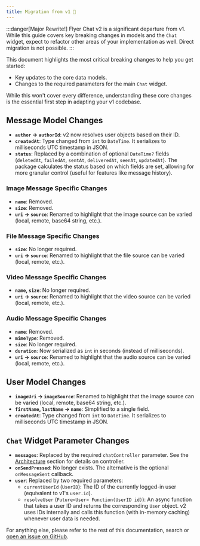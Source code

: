 ```yaml
---
title: Migration from v1 🔄
---
```


:::danger[Major Rewrite!]
Flyer Chat v2 is a significant departure from v1. While this guide covers key breaking changes in models and the `Chat` widget, expect to refactor other areas of your implementation as well. Direct migration is not possible.
:::

This document highlights the most critical breaking changes to help you get started:
*   Key updates to the core data models.
*   Changes to the required parameters for the main `Chat` widget.

While this won't cover every difference, understanding these core changes is the essential first step in adapting your v1 codebase.

## Message Model Changes

*   **`author` -> `authorId`**: v2 now resolves user objects based on their ID.
*   **`createdAt`**: Type changed from `int` to `DateTime`. It serializes to milliseconds UTC timestamp in JSON.
*   **`status`**: Replaced by a combination of optional `DateTime?` fields (`deletedAt`, `failedAt`, `sentAt`, `deliveredAt`, `seenAt`, `updatedAt`). The package calculates the status based on which fields are set, allowing for more granular control (useful for features like message history).

### Image Message Specific Changes

*   **`name`**: Removed.
*   **`size`**: Removed.
*   **`uri` -> `source`**: Renamed to highlight that the image source can be varied (local, remote, base64 string, etc.).

### File Message Specific Changes

*   **`size`**: No longer required.
*   **`uri` -> `source`**: Renamed to highlight that the file source can be varied (local, remote, etc.).

### Video Message Specific Changes

*   **`name`, `size`**: No longer required.
*   **`uri` -> `source`**: Renamed to highlight that the video source can be varied (local, remote, etc.).

### Audio Message Specific Changes

*   **`name`**: Removed.
*   **`mimeType`**: Removed.
*   **`size`**: No longer required.
*   **`duration`**: Now serialized as `int` in seconds (instead of milliseconds).
*   **`uri` -> `source`**: Renamed to highlight that the audio source can be varied (local, remote, etc.).

## User Model Changes

*   **`imageUri` -> `imageSource`**: Renamed to highlight that the image source can be varied (local, remote, base64 string, etc.).
*   **`firstName`, `lastName` -> `name`**: Simplified to a single field.
*   **`createdAt`**: Type changed from `int` to `DateTime`. It serializes to milliseconds UTC timestamp in JSON.

## `Chat` Widget Parameter Changes

*   **`messages`**: Replaced by the required `chatController` parameter. See the [Architecture](/docs/flutter/getting-started/architecture) section for details on controller.
*   **`onSendPressed`**: No longer exists. The alternative is the optional `onMessageSent` callback.
*   **`user`**: Replaced by two required parameters:
    *   `currentUserId` (`UserID`): The ID of the currently logged-in user (equivalent to v1's `user.id`).
    *   `resolveUser` (`Future<User> Function(UserID id)`): An async function that takes a user ID and returns the corresponding `User` object. v2 uses IDs internally and calls this function (with in-memory caching) whenever user data is needed.

For anything else, please refer to the rest of this documentation, search or [open an issue on GitHub](https://github.com/flyerhq/flutter_chat_ui/issues).
